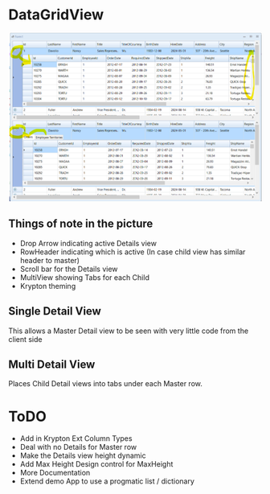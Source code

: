﻿# DataGridView
![](SingleAndMultiDetailViews.png)
## Things of note in the picture
- Drop Arrow indicating active Details view
- RowHeader indicating which is active (In case child view has similar header to master)
- Scroll bar for the Details view
- MultiView showing Tabs for each Child
- Krypton theming

## Single Detail View
This allows a Master Detail view to be seen with very little code from the client side

## Multi Detail View
Places Child Detail views into tabs under each Master row.

# ToDO
- Add in Krypton Ext Column Types
- Deal with no Details for Master row
- Make the Details view height dynamic
- Add Max Height Design control for MaxHeight
- More Documentation
- Extend demo App to use a progmatic list / dictionary